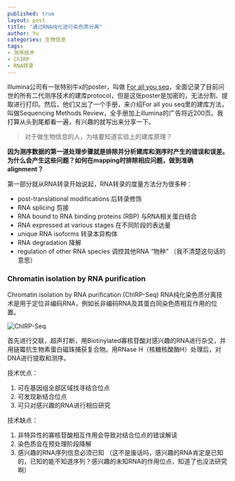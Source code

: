 ```yaml
---
published: true
layout: post
title: "通过RNA纯化进行染色质分离"
author: Yu
categories: 生物信息
tags:
- 测序技术
- ChIRP
- RNA转录
---
```


Illumina公司有一张特别牛x的poster，叫做 [For all you seq](https://www.illumina.com/content/dam/illumina-marketing/documents/applications/ngs-library-prep/ForAllYouSeqMethods.pdf "大文件，慎点，我的16G内存小破笔记本在一次全文搜索中死机了")，全面记录了目前问世的所有二代测序技术的建库protocol，但是这张poster是加密的，无法分割、提取进行打印。然后，他们又出了一个手册，来介绍For all you seq里的建库方法，叫做Sequencing Methods Review，全手册加上illumina的广告将近200页。我打算从头到尾都看一遍，有兴趣的就写出来分享一下。

> 对于做生物信息的人，为啥要知道实验上的建库原理？

**因为测序数据的第一道处理步骤就是排除并分析建库和测序时产生的错误和误差。为什么会产生这些问题？如何在mapping时排除相应问题，做到准确alignment？**


第一部分就从RNA转录开始说起，RNA转录的度量方法分为很多种：

- post-translational modifications 后转录修饰
- RNA splicing 剪接
- RNA bound to RNA binding proteins (RBP) 与RNA相关蛋白结合
- RNA expressed at various stages 在不同阶段的表达量
- unique RNA isoforms 转录本异构体
- RNA degradation 降解
- regulation of other RNA species 调控其他RNA “物种” （我不清楚这句话的意思）


### Chromatin isolation by RNA purification

Chromatin isolation by RNA purification (ChIRP-Seq) RNA纯化染色质分离技术是用于定位非编码RNA，例如长非编码RNA及其蛋白同染色质相互作用的位置。

![ChIRP-Seq](https://i.imgur.com/4vm5lpS.png )

首先进行交联，超声打断，用Biotinylated寡核苷酸对感兴趣的RNA进行杂交，并用链霉抗生物素蛋白磁珠捕获复合物。用RNase H（核糖核酸酶H）处理后，对DNA进行提取和测序。

技术优点：

1. 可在基因组全部区域找寻结合位点
2. 可发现新结合位点
3. 可只对感兴趣的RNA进行相应研究

技术缺点：

1. 非特异性的寡核苷酸相互作用会导致对结合位点的错误解读
2. 染色质会在预处理阶段降解
3. 感兴趣的RNA序列信息必须已知 （这不是废话吗，感兴趣的RNA肯定是已知的，已知的能不知道序列？感兴趣的未知RNA的作用位点，知道了也没法研究啊）


